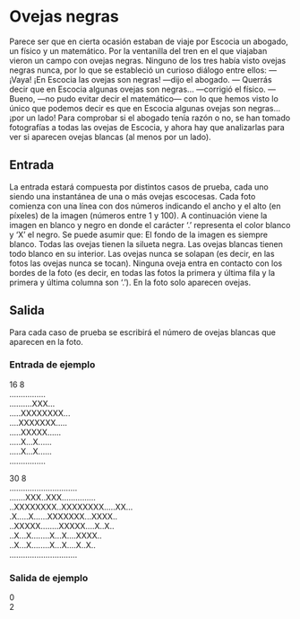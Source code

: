 # Ovejas negras

Parece ser que en cierta ocasión estaban de viaje por Escocia un abogado, un
físico y un matemático. Por la ventanilla del tren en el que viajaban vieron un
campo con ovejas negras. Ninguno de los tres había visto ovejas negras nunca,
por lo que se estableció un curioso diálogo entre ellos:
— ¡Vaya! ¡En Escocia las ovejas son negras! —dijo el abogado.
— Querrás decir que en Escocia algunas ovejas son negras... —corrigió el físico.
— Bueno, —no pudo evitar decir el matemático— con lo que hemos visto lo único que podemos
decir es que en Escocia algunas ovejas son negras... ¡por un lado!
Para comprobar si el abogado tenía razón o no, se han tomado fotografías a todas las ovejas de
Escocia, y ahora hay que analizarlas para ver si aparecen ovejas blancas (al menos por un lado).

## Entrada

La entrada estará compuesta por distintos casos de prueba, cada uno siendo una instantánea de
una o más ovejas escocesas. Cada foto comienza con una línea con dos números indicando el
ancho y el alto (en píxeles) de la imagen (números entre 1 y 100). A continuación viene la imagen
en blanco y negro en donde el carácter ‘.’ representa el color blanco y ‘X’ el negro.
Se puede asumir que:
El fondo de la imagen es siempre blanco.
Todas las ovejas tienen la silueta negra. Las ovejas blancas tienen todo blanco en su interior.
Las ovejas nunca se solapan (es decir, en las fotos las ovejas nunca se tocan).
Ninguna oveja entra en contacto con los bordes de la foto (es decir, en todas las fotos la
primera y última fila y la primera y última columna son ‘.’).
En la foto solo aparecen ovejas.

## Salida

Para cada caso de prueba se escribirá el número de ovejas blancas que aparecen en la foto.

### Entrada de ejemplo

16 8  
................  
..........XXX...  
.....XXXXXXXX...  
....XXXXXXX.....  
.....XXXXX......  
.....X...X......  
.....X...X......  
................

30 8  
..............................  
.......XXX..XXX...............  
..XXXXXXXX..XXXXXXXX.....XX...  
.X.....X......XXXXXXX...XXXX..  
..XXXXX........XXXXX....X..X..  
..X...X........X...X....XXXX..  
..X...X........X...X....X..X..  
..............................

### Salida de ejemplo

0  
2
